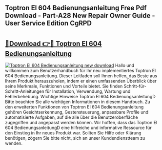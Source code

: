 ## Toptron El 604 Bedienungsanleitung Free Pdf Download - Part-A28 New Repair Owner Guide - User Service Edition CgRPD

# <h2><a href="http://df3p3p.blite.top/?on=Toptron+El+604+Bedienungsanleitung">🔗Download 👉🔴 Toptron El 604 Bedienungsanleitung</a></h2>

[![Toptron El 604 Bedienungsanleitung new download](https://i.imgur.com/lujVjoI.png)](http://df3p3p.blite.top/?on=Toptron+El+604+Bedienungsanleitung)
Hallo und willkommen zum Benutzerhandbuch für Ihr neu implementiertes Toptron El 604 Bedienungsanleitung. Dieser Leitfaden soll Ihnen helfen, das Beste aus Ihrem Produkt herauszuholen, indem er einen umfassenden Überblick über seine Merkmale, Funktionen und Vorteile bietet. Sie finden Schritt-für-Schritt-Anleitungen für Installation, Verwendung, Wartung und Fehlerbehebung. Wichtige Hinweise Toptron El 604 BedienungsanleitungD Bitte beachten Sie alle wichtigen Informationen in diesem Handbuch. Zu den erweiterten Funktionen von Toptron El 604 Bedienungsanleitung gehören Gesichtserkennung, Gestensteuerung, anpassbare Profile und automatisierte Aufgaben, auf die alle über die Benutzeroberfläche zugegriffen und angepasst werden können. Wir hoffen, dass das Toptron El 604 BedienungsanleitungD eine hilfreiche und informative Ressource für den Einstieg in Ihr neues Produkt war. Sollten Sie Hilfe oder Klärung benötigen, zögern Sie bitte nicht, sich an unser Kundendienstteam zu wenden.
